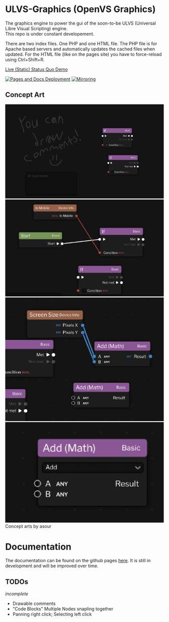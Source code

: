 # ULVS-Graphics (OpenVS Graphics)

The graphics engine to power the gui of the
 soon-to-be ULVS (Universal Libre Visual Scripting)
engine.  
This repo is under constant developement.

There are two index files. One PHP and one HTML file. The PHP file is for Apache based servers and automatically updates the cached files when updated. For the HTML file (like on the pages site) you have to force-reload using Ctrl+Shift+R.

[Live (Static) Status Quo Demo](https://carroted.github.io/ulvs-graphics)

[![Pages and Docs Deployment](https://github.com/Carroted/ulvs-graphics/actions/workflows/deploy.yml/badge.svg?branch=master)](https://github.com/Carroted/ulvs-graphics/actions/workflows/deploy.yml)
[![Mirroring](https://github.com/Carroted/ulvs-graphics/actions/workflows/mirror.yml/badge.svg)](https://github.com/Carroted/ulvs-graphics/actions/workflows/mirror.yml)

## Concept Art

![Concept art image](https://raw.githubusercontent.com/Carroted/ulvs-graphics/master/assets/concept-art.png)
![Second concept art image](https://raw.githubusercontent.com/Carroted/ulvs-graphics/master/assets/concept-art1.png)
![Third concept art image](https://raw.githubusercontent.com/Carroted/ulvs-graphics/master/assets/concept-art2.png)
![Fourth concept art image](https://raw.githubusercontent.com/Carroted/ulvs-graphics/master/assets/concept-art3.png)
Concept arts by asour

# Documentation

The documentation can be found on the github pages [here](https://carroted.github.io/ulvs-graphics/docs). It is still in development and will be improved over time.

## TODOs

*incomplete*

- Drawable comments
- "Code Blocks" Multiple Nodes snapling together
- Panning right click; Selecting left click
